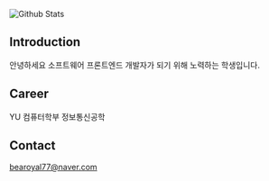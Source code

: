 ![Github Stats](https://github-readme-stats.vercel.app/api?username=calmowner07&show_icons=true)

## Introduction
안녕하세요 소프트웨어 프론트엔드 개발자가 되기 위해 노력하는 학생입니다.

## Career
YU 컴퓨터학부 정보통신공학

## Contact
bearoyal77@naver.com
